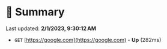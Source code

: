 # 📖 Summary
Last updated: **2/1/2023, 9:30:12 AM**

- `GET` [https://google.com](https://google.com) - **Up** (282ms)
